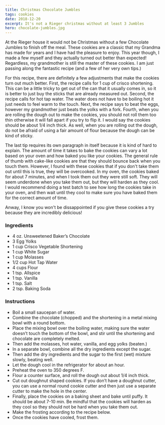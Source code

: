 ```yaml
---
title: Christmas Chocolate Jumbles
tags: cookies
date: 2018-12-20
excerpt: It's not a Rieger christmas without at least 3 Jumbles
hero: chocolate-jumbles.jpg
---
```

<div>
At the Rieger house it would not be Christmas without a few Chocolate Jumbles to finish off the meal.  These cookies are a classic that my Grandma has made for years and I have had the pleasure to enjoy.  This year though, I made a few myself and they actually turned out better than expected! Regardless, my grandmother is still the master of these cookies. I am just passing along the fantastic recipe (and a few of her very own tips.) 

For this recipe, there are definitely a few adjustments that make the cookies turn out much better.  First, the recipe calls for 1 cup of crisco shortening.  This can be a little tricky to get out of the can that it usually comes in, so it is better to just buy the sticks that are already measured out.  Second, the recipe calls for hot tap water. The water does not have to be boiling hot it just needs to feel warm to the touch.  Next, the recipe says to beat the eggs, however my grandmother just beats the yolks with a fork. Fourth, when you are rolling the dough out to make the cookies, you should not roll them too thin otherwise it will fall apart if you try to flip it.  I would say the cookies should be about 1/4 inch thick. As well, when you are rolling out the dough, do not be afraid of using a fair amount of flour because the dough can be kind of sticky.

The last tip requires its own paragraph in itself because it is kind of hard to explain. The amount of time it takes to bake the cookies can vary a lot based on your oven and how baked you like your cookies.  The general rule of thumb with cake-like cookies are that they should bounce back when you touch them. However, I found with these cookies that if you don't take them out until this is true, they will be overcooked.  In my oven, the cookies baked for about 7 minutes, and when I took them out they were still soft.  They will seem underdone when you take them out, but they will harden as they cool. I would recommend doing a test batch to see how long the cookies take in your oven, and then wait until they cool to make sure you have baked them for the correct amount of time.

Anway, I know you won't be dissappointed if you give these cookies a try because they are incredibly delicious!
</div>
<div class="list-row">
    <div class="list-column-1">
       <div class="list-card ingredients">
        <h3>Ingredients</h3>
          <ul>
            <li>4 oz. Unsweetened Baker’s Chocolate</li>
            <li>3 Egg Yolks</li>
            <li>1 cup Crisco Vegetable Shortening</li>
            <li>1 cup White Sugar</li>
            <li>1 cup Molasses</li>
            <li>1/2 cup Hot Tap Water</li>
            <li>4 cups Flour</li>
            <li>1 tsp. Allspice</li>
            <li>1 tsp. Vanilla</li>
            <li>1 tsp. Salt</li>
            <li>2 tsp. Baking Soda</li>
          </ul>
        </div>
    </div>
    <div class="list-column-2">
       <div class="list-card instructions">
        <h3>Instructions</h3>
          <ul>
          <li>Boil a small saucepan of water.</li>
          <li>Combine the chocolate (chopped) and the shortening in a metal mixing bowl with a round bottom.</li>
          <li>Place the mixing bowl over the boiling water, making sure the water doesn’t touch the bottom of the bowl, and stir until the shortening and chocolate are completely melted.</li>
          <li>Then add the molasses, hot water, vanilla, and egg yolks (beaten.)</li>
          <li>In a separate bowl, combine all the dry ingredients except the sugar.</li>
          <li>Then add the dry ingredients and the sugar to the first (wet) mixture slowly, beating well.</li>
          <li>Let the dough cool in the refrigerator for about an hour.</li>
          <li>Preheat the oven to 350 degrees F.</li>
          <li>Flour a counter surface, and roll the dough out about 1/4 inch thick.</li>
          <li>Cut out doughnut shaped cookies. If you don’t have a doughnut cutter, you can use a normal round cookie cutter and then just use a separate cutter to make the hole in the center.</li>
          <li>Finally, place the cookies on a baking sheet and bake until puffy.  It should be about 7-10 min.  Be mindful that the cookies will harden as they cool so they should not be hard when you take them out.</li>
          <li>Make the frosting according to the recipe below.</li>
          <li>Once the cookies have cooled, frost them.</li>
        </ul>
       </div>
    </div>
</div>
